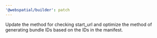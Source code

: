 ```yaml
---
'@webspatial/builder': patch
---
```


Update the method for checking start_url and optimize the method of generating bundle IDs based on the IDs in the manifest.
